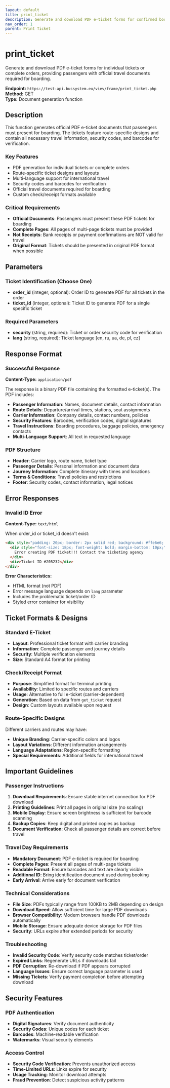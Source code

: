 ```yaml
---
layout: default
title: print_ticket
description: Generate and download PDF e-ticket forms for confirmed bookings
nav_order: 1
parent: Print Ticket
---
```


# print_ticket

Generate and download PDF e-ticket forms for individual tickets or complete orders, providing passengers with official travel documents required for boarding.

**Endpoint:** `https://test-api.bussystem.eu/viev/frame/print_ticket.php`  
**Method:** GET  
**Type:** Document generation function


## Description

This function generates official PDF e-ticket documents that passengers must present for boarding. The tickets feature route-specific designs and contain all necessary travel information, security codes, and barcodes for verification.

### Key Features
- PDF generation for individual tickets or complete orders
- Route-specific ticket designs and layouts
- Multi-language support for international travel
- Security codes and barcodes for verification
- Official travel documents required for boarding
- Custom check/receipt formats available

### Critical Requirements
- **Official Documents**: Passengers must present these PDF tickets for boarding
- **Complete Pages**: All pages of multi-page tickets must be provided
- **Not Receipts**: Bank receipts or payment confirmations are NOT valid for travel
- **Original Format**: Tickets should be presented in original PDF format when possible

## Parameters

### Ticket Identification (Choose One)
- **order_id** (integer, optional): Order ID to generate PDF for all tickets in the order
- **ticket_id** (integer, optional): Ticket ID to generate PDF for a single specific ticket

### Required Parameters
- **security** (string, required): Ticket or order security code for verification
- **lang** (string, required): Ticket language [en, ru, ua, de, pl, cz]

## Response Format

### Successful Response
**Content-Type:** `application/pdf`

The response is a binary PDF file containing the formatted e-ticket(s). The PDF includes:

- **Passenger Information**: Names, document details, contact information
- **Route Details**: Departure/arrival times, stations, seat assignments
- **Carrier Information**: Company details, contact numbers, policies
- **Security Features**: Barcodes, verification codes, digital signatures
- **Travel Instructions**: Boarding procedures, baggage policies, emergency contacts
- **Multi-Language Support**: All text in requested language

### PDF Structure
- **Header**: Carrier logo, route name, ticket type
- **Passenger Details**: Personal information and document data
- **Journey Information**: Complete itinerary with times and locations
- **Terms & Conditions**: Travel policies and restrictions
- **Footer**: Security codes, contact information, legal notices


## Error Responses

### Invalid ID Error
**Content-Type:** `text/html`

When order_id or ticket_id doesn't exist:

```html
<div style="padding: 20px; border: 2px solid red; background: #ffe6e6; color: #cc0000; font-family: Arial;">
  <div style="font-size: 18px; font-weight: bold; margin-bottom: 10px;">
    Error creating PDF ticket!!! Contact the ticketing agency
  </div>
  <div>Ticket ID #205232</div>
</div>
```

**Error Characteristics:**
- HTML format (not PDF)
- Error message language depends on `lang` parameter
- Includes the problematic ticket/order ID
- Styled error container for visibility


## Ticket Formats & Designs

### Standard E-Ticket
- **Layout**: Professional ticket format with carrier branding
- **Information**: Complete passenger and journey details
- **Security**: Multiple verification elements
- **Size**: Standard A4 format for printing

### Check/Receipt Format
- **Purpose**: Simplified format for terminal printing
- **Availability**: Limited to specific routes and carriers
- **Usage**: Alternative to full e-ticket (carrier-dependent)
- **Generation**: Based on data from `get_ticket` request
- **Design**: Custom layouts available upon request

### Route-Specific Designs
Different carriers and routes may have:
- **Unique Branding**: Carrier-specific colors and logos
- **Layout Variations**: Different information arrangements
- **Language Adaptations**: Region-specific formatting
- **Special Requirements**: Additional fields for international travel

## Important Guidelines

### Passenger Instructions
1. **Download Requirements**: Ensure stable internet connection for PDF download
2. **Printing Guidelines**: Print all pages in original size (no scaling)
3. **Mobile Display**: Ensure screen brightness is sufficient for barcode scanning
4. **Backup Copies**: Keep digital and printed copies as backup
5. **Document Verification**: Check all passenger details are correct before travel

### Travel Day Requirements
- **Mandatory Document**: PDF e-ticket is required for boarding
- **Complete Pages**: Present all pages of multi-page tickets
- **Readable Format**: Ensure barcodes and text are clearly visible
- **Additional ID**: Bring identification document used during booking
- **Early Arrival**: Arrive early for document verification

### Technical Considerations
- **File Size**: PDFs typically range from 100KB to 2MB depending on design
- **Download Speed**: Allow sufficient time for large PDF downloads
- **Browser Compatibility**: Modern browsers handle PDF downloads automatically
- **Mobile Storage**: Ensure adequate device storage for PDF files
- **Security**: URLs expire after extended periods for security

### Troubleshooting
- **Invalid Security Code**: Verify security code matches ticket/order
- **Expired Links**: Regenerate URLs if downloads fail
- **PDF Corruption**: Re-download if PDF appears corrupted
- **Language Issues**: Ensure correct language parameter is used
- **Missing Tickets**: Verify payment completion before attempting download


## Security Features

### PDF Authentication
- **Digital Signatures**: Verify document authenticity
- **Security Codes**: Unique codes for each ticket
- **Barcodes**: Machine-readable verification
- **Watermarks**: Visual security elements

### Access Control
- **Security Code Verification**: Prevents unauthorized access
- **Time-Limited URLs**: Links expire for security
- **Usage Tracking**: Monitor download attempts
- **Fraud Prevention**: Detect suspicious activity patterns